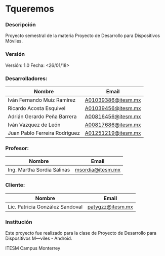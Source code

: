 # Tqueremos

### Descripción

Proyecto semestral de la materia Proyecto de Desarrollo para Dispositivos Móviles.

### Versión

Versión: 1.0
Fecha: <26/01/18>

### Desarrolladores:

| Nombre  | Email |
| ------------- | ------------- |
| Iván Fernando Muiz Ramírez  | A01039386@itesm.mx  |
| Ricardo Acosta Esquivel | A01039456@itesm.mx |
| Adrián Gerardo Peña Barrera  | A00816456@itesm.mx  |
| Iván Vazquez de León  | A00817686@itesm.mx  |
| Juan Pablo Ferreira Rodríguez  | A01251219@itesm.mx  |

### Profesor:

| Nombre  | Email |
| ------------- | ------------- |
| Ing. Martha Sordia Salinas | msordia@itesm.mx |


### Cliente:

| Nombre  | Email |
| ------------- | ------------- |
| Lic. Patricia González Sandoval | patygzz@itesm.mx |


### Institución

Este proyecto fue realizado para la clase de Proyecto de Desarrollo para Dispositivos M—viles - Android.

ITESM
Campus Monterrey
